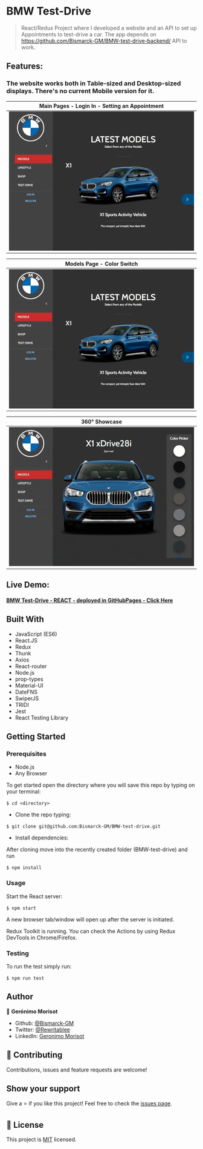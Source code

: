 # BMW Test-Drive

> React/Redux Project where I developed a website and an API to set up Appointments to test-drive a car. The app depends on https://github.com/Bismarck-GM/BMW-test-drive-backend/ API to work. 
## Features:

### The website works both in Table-sized and Desktop-sized displays. There's no current Mobile version for it.

Main Pages - Login In - Setting an Appointment          |
:-------------------------:                             |
![Desktop](./Appointments.gif)                          |

Models Page - Color Switch         |
:-------------------------:        |
![Desktop](./MainThemeChange.gif)  |

360° Showcase                      |
:-------------------------:        |
![Desktop](./360Feature.gif)  |


## Live Demo:

#### [BMW Test-Drive - REACT - deployed in GitHubPages - Click Here](https://bismarck-gm.github.io/bmw-test-drive/)

## Built With

- JavaScript (ES6)
- React.JS
- Redux
- Thunk
- Axios
- React-router
- Node.js
- prop-types
- Material-UI
- DateFNS
- SwiperJS
- TRIDI
- Jest
- React Testing Library

## Getting Started

### Prerequisites

- Node.js
- Any Browser

To get started open the directory where you will save this repo by typing on your terminal:

```
$ cd <directory>
```

- Clone the repo typing:

```
$ git clone git@github.com:Bismarck-GM/BMW-test-drive.git
```

- Install dependencies:

After cloning move into the recently created folder (BMW-test-drive) and run

```
$ npm install
```

### Usage

Start the React server:

```
$ npm start
```

A new browser tab/window will open up after the server is initiated.

Redux Toolkit is running. You can check the Actions by using Redux DevTools in Chrome/Firefox.
### Testing

To run the test simply run:

```
$ npm run test
```
## Author

👤 **Gerónimo Morisot**

- Github: [@Bismarck-GM](https://github.com/Bismarck-GM)
- Twitter: [@Rewritablee](https://twitter.com/Rewritablee)
- LinkedIn: [Geronimo Morisot](https://linkedin.com/in/geronimomorisot)

## 🤝 Contributing

Contributions, issues and feature requests are welcome!

## Show your support

Give a ⭐️ if you like this project!
Feel free to check the [issues page](issues/).

## 📝 License

This project is [MIT](lic.url) licensed.